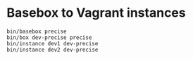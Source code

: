 Basebox to Vagrant instances
============================
    bin/basebox precise
    bin/box dev-precise precise
    bin/instance dev1 dev-precise
    bin/instance dev2 dev-precise
